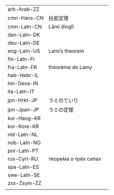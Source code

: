 | | | |
|-|-|-|
| arb-Arab-ZZ |  |  |
| cmn-Hans-CN | 拉密定理 |  |
| cmn-Latn-CN | Lāmì dìnglǐ |  |
| dan-Latn-DK |  |  |
| deu-Latn-DE |  |  |
| eng-Latn-US | Lami’s theorem |  |
| fin-Latn-FI |  |  |
| fra-Latn-FR | théorème de Lamy |  |
| heb-Hebr-IL |  |  |
| hin-Deva-IN |  |  |
| ita-Latn-IT |  |  |
| jpn-Hrkt-JP | ラミのていり |  |
| jpn-Jpan-JP | ラミの定理 |  |
| kor-Hang-KR |  |  |
| kor-Kore-KR |  |  |
| nld-Latn-NL |  |  |
| nob-Latn-NO |  |  |
| por-Latn-PT |  |  |
| rus-Cyrl-RU | теоре́ма о трёх си́лах |  |
| spa-Latn-ES |  |  |
| swe-Latn-SE |  |  |
| zxx-Zsym-ZZ |  |  |
|  |  |  |
